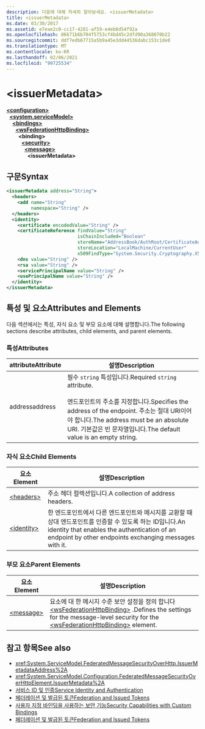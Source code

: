```yaml
---
description: 다음에 대해 자세히 알아보세요. <issuerMetadata>
title: <issuerMetadata>
ms.date: 03/30/2017
ms.assetid: e7eae2c0-cc17-4281-af59-e4eb8d54f92a
ms.openlocfilehash: 86671b6b704f5753cf4bd45c2dfd90a368070b22
ms.sourcegitcommit: ddf7edb67715a5b9a45e3dd44536dabc153c1de0
ms.translationtype: MT
ms.contentlocale: ko-KR
ms.lasthandoff: 02/06/2021
ms.locfileid: "99725534"
---
```

# \<issuerMetadata>

[**\<configuration>**](../configuration-element.md)\
&nbsp;&nbsp;[**\<system.serviceModel>**](system-servicemodel.md)\
&nbsp;&nbsp;&nbsp;&nbsp;[**\<bindings>**](bindings.md)\
&nbsp;&nbsp;&nbsp;&nbsp;&nbsp;&nbsp;[**\<wsFederationHttpBinding>**](wsfederationhttpbinding.md)\
&nbsp;&nbsp;&nbsp;&nbsp;&nbsp;&nbsp;&nbsp;&nbsp;**\<binding>**\
&nbsp;&nbsp;&nbsp;&nbsp;&nbsp;&nbsp;&nbsp;&nbsp;&nbsp;&nbsp;[**\<security>**](security-of-wsfederationhttpbinding.md)\
&nbsp;&nbsp;&nbsp;&nbsp;&nbsp;&nbsp;&nbsp;&nbsp;&nbsp;&nbsp;&nbsp;&nbsp;[**\<message>**](message-element-of-wsfederationhttpbinding.md)\
&nbsp;&nbsp;&nbsp;&nbsp;&nbsp;&nbsp;&nbsp;&nbsp;&nbsp;&nbsp;&nbsp;&nbsp;&nbsp;&nbsp;**\<issuerMetadata>**  
  
## <a name="syntax"></a><span data-ttu-id="22d26-102">구문</span><span class="sxs-lookup"><span data-stu-id="22d26-102">Syntax</span></span>  
  
```xml  
<issuerMetadata address="String">
  <headers>
    <add name="String"
         namespace="String" />
  </headers>
  <identity>
    <certificate encodedValue="String" />
    <certificateReference findValue="String"
                          isChainIncluded="Boolean"
                          storeName="AddressBook/AuthRoot/CertificateAuthority/Disallowed/My/Root/TrustedPeople/TrustedPublisher"
                          storeLocation="LocalMachine/CurrentUser"
                          x509FindType="System.Security.Cryptography.X509certificates.X509findtype" />
    <dns value="String" />
    <rsa value="String" />
    <servicePrincipalName value="String" />
    <usePrincipalName value="String" />
  </identity>
</issuerMetadata>
```  
  
## <a name="attributes-and-elements"></a><span data-ttu-id="22d26-103">특성 및 요소</span><span class="sxs-lookup"><span data-stu-id="22d26-103">Attributes and Elements</span></span>  

 <span data-ttu-id="22d26-104">다음 섹션에서는 특성, 자식 요소 및 부모 요소에 대해 설명합니다.</span><span class="sxs-lookup"><span data-stu-id="22d26-104">The following sections describe attributes, child elements, and parent elements.</span></span>  
  
### <a name="attributes"></a><span data-ttu-id="22d26-105">특성</span><span class="sxs-lookup"><span data-stu-id="22d26-105">Attributes</span></span>  
  
|<span data-ttu-id="22d26-106">attribute</span><span class="sxs-lookup"><span data-stu-id="22d26-106">Attribute</span></span>|<span data-ttu-id="22d26-107">설명</span><span class="sxs-lookup"><span data-stu-id="22d26-107">Description</span></span>|  
|---------------|-----------------|  
|<span data-ttu-id="22d26-108">address</span><span class="sxs-lookup"><span data-stu-id="22d26-108">address</span></span>|<span data-ttu-id="22d26-109">필수 `string` 특성입니다.</span><span class="sxs-lookup"><span data-stu-id="22d26-109">Required `string` attribute.</span></span><br /><br /> <span data-ttu-id="22d26-110">엔드포인트의 주소를 지정합니다.</span><span class="sxs-lookup"><span data-stu-id="22d26-110">Specifies the address of the endpoint.</span></span> <span data-ttu-id="22d26-111">주소는 절대 URI이어야 합니다.</span><span class="sxs-lookup"><span data-stu-id="22d26-111">The address must be an absolute URI.</span></span> <span data-ttu-id="22d26-112">기본값은 빈 문자열입니다.</span><span class="sxs-lookup"><span data-stu-id="22d26-112">The default value is an empty string.</span></span>|  
  
### <a name="child-elements"></a><span data-ttu-id="22d26-113">자식 요소</span><span class="sxs-lookup"><span data-stu-id="22d26-113">Child Elements</span></span>  
  
|<span data-ttu-id="22d26-114">요소</span><span class="sxs-lookup"><span data-stu-id="22d26-114">Element</span></span>|<span data-ttu-id="22d26-115">설명</span><span class="sxs-lookup"><span data-stu-id="22d26-115">Description</span></span>|  
|-------------|-----------------|  
|[\<headers>](headers-element.md)|<span data-ttu-id="22d26-116">주소 헤더 컬렉션입니다.</span><span class="sxs-lookup"><span data-stu-id="22d26-116">A collection of address headers.</span></span>|  
|[\<identity>](identity.md)|<span data-ttu-id="22d26-117">한 엔드포인트에서 다른 엔드포인트와 메시지를 교환할 때 상대 엔드포인트를 인증할 수 있도록 하는 ID입니다.</span><span class="sxs-lookup"><span data-stu-id="22d26-117">An identity that enables the authentication of an endpoint by other endpoints exchanging messages with it.</span></span>|  
  
### <a name="parent-elements"></a><span data-ttu-id="22d26-118">부모 요소</span><span class="sxs-lookup"><span data-stu-id="22d26-118">Parent Elements</span></span>  
  
|<span data-ttu-id="22d26-119">요소</span><span class="sxs-lookup"><span data-stu-id="22d26-119">Element</span></span>|<span data-ttu-id="22d26-120">설명</span><span class="sxs-lookup"><span data-stu-id="22d26-120">Description</span></span>|  
|-------------|-----------------|  
|[\<message>](message-element-of-wsfederationhttpbinding.md)|<span data-ttu-id="22d26-121">요소에 대 한 메시지 수준 보안 설정을 정의 합니다 [\<wsFederationHttpBinding>](wsfederationhttpbinding.md) .</span><span class="sxs-lookup"><span data-stu-id="22d26-121">Defines the settings for the message-level security for the [\<wsFederationHttpBinding>](wsfederationhttpbinding.md) element.</span></span>|  
  
## <a name="see-also"></a><span data-ttu-id="22d26-122">참고 항목</span><span class="sxs-lookup"><span data-stu-id="22d26-122">See also</span></span>

- <xref:System.ServiceModel.FederatedMessageSecurityOverHttp.IssuerMetadataAddress%2A>
- <xref:System.ServiceModel.Configuration.FederatedMessageSecurityOverHttpElement.IssuerMetadata%2A>
- [<span data-ttu-id="22d26-123">서비스 ID 및 인증</span><span class="sxs-lookup"><span data-stu-id="22d26-123">Service Identity and Authentication</span></span>](../../../wcf/feature-details/service-identity-and-authentication.md)
- [<span data-ttu-id="22d26-124">페더레이션 및 발급된 토큰</span><span class="sxs-lookup"><span data-stu-id="22d26-124">Federation and Issued Tokens</span></span>](../../../wcf/feature-details/federation-and-issued-tokens.md)
- [<span data-ttu-id="22d26-125">사용자 지정 바인딩을 사용하는 보안 기능</span><span class="sxs-lookup"><span data-stu-id="22d26-125">Security Capabilities with Custom Bindings</span></span>](../../../wcf/feature-details/security-capabilities-with-custom-bindings.md)
- [<span data-ttu-id="22d26-126">페더레이션 및 발급된 토큰</span><span class="sxs-lookup"><span data-stu-id="22d26-126">Federation and Issued Tokens</span></span>](../../../wcf/feature-details/federation-and-issued-tokens.md)
